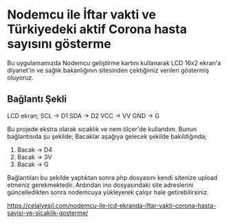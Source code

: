# Nodemcu ile İftar vakti ve Türkiyedeki aktif Corona hasta sayısını gösterme

Bu uygulamamızda Nodemcu geliştirme kartını kullanarak LCD 16x2 ekran'a diyanet'in ve sağlık bakanlığının sitesinden çektiğimiz verileri göstermiş oluyoruz.

## Bağlantı Şekli
LCD ekran;
SCL -> D1
SDA -> D2
VCC -> VV
GND -> G

Bu projede ekstra olarak sıcaklık ve nem ölçer'de kullandım. Bunun bağlantısıda şu şekilde;
Bacaklar aşağıya gelecek şekilde bakıldığında;
1. Bacak -> D4
2. Bacak -> 3V
3. Bacak -> G

Bağlantıları bu şekilde yaptıktan sonra php dosyasını kendi sitenize upload etmeniz gerekmektedir. Ardından ino dosyasındaki site adreslerini güncelledikten sonra nodemcuya yükleyerek çalışır hale getirebilirsiniz.

https://celalyesil.com/nodemcu-ile-lcd-ekranda-iftar-vakti-corona-hasta-sayisi-ve-sicaklik-gosterme/
